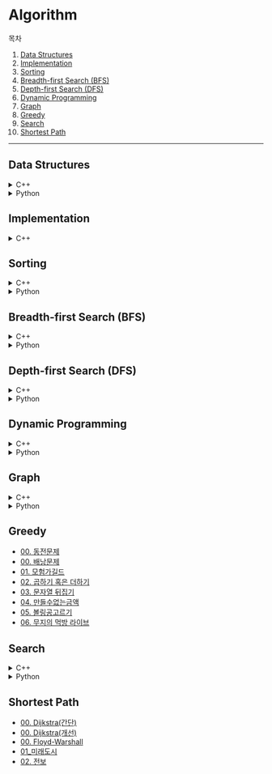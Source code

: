 # Algorithm

목차

1. [Data Structures](#data-structures)
2. [Implementation](#implementation)
3. [Sorting](#sorting)
4. [Breadth-first Search (BFS)](#breadth-first-search-bfs)
5. [Depth-first Search (DFS)](#depth-first-search-dfs)
6. [Dynamic Programming](#dynamic-programming)
7. [Graph](#graph)
8. [Greedy](#greedy)
9. [Search](#search)
10. [Shortest Path](#shortest-path)
---

## Data Structures

<details><summary>C++</summary>
    <ul>
        <li><a href="Data_Structures/c++/01_Stack.cpp">01. Stack</a></li>
		<li><a href="Data_Structures/c++/02_Queue.cpp">02. Queue</a></li>
        <li><a href="Data_Structures/c++/03_Linkedlist.cpp">03. Linkedlist</a></li>
        <li><a href="Data_Structures/c++/04_Double_Linked_List.cpp">04. Double Linkedlist</a></li>
        <li><a href="Data_Structures/c++/05_Hash_Table.cpp">05. Hash Tablet</a></li>
        <li><a href="Data_Structures/c++/06_Hash_Table_with_Chaining.cpp">06. Hash Table with Chaining</a></li>
        <li><a href="Data_Structures/c++/07_Hash_Table_with_Linear_Probing.cpp">07. Hash Table with Linear Probing</a></li>
        <li><a href="Data_Structures/c++/08_Binary_Search_Tree.cpp">08. Binary Search Tree</a></li>
        <li><a href="Data_Structures/c++/09_Heap.cpp">09. Heap</a></li>
    </ul>
</details>
<details><summary>Python</summary>
    <ul>
        <li><a href="Data_Structures/python/01_음계.py">01. 음계</a></li>
		<li><a href="Data_Structures/python/01_음계(풀이).py">01. 음계(풀이버전)</a></li>
        <li><a href="Data_Structures/python/02_블랙잭.py">02. 블랙잭</a></li>
		<li><a href="Data_Structures/python/02_블랙잭(풀이).py">02. 블랙잭(풀이버전)</a></li>
        <li><a href="Data_Structures/python/03_스택수열.py">03. 스택수열</a></li>
        <li><a href="Data_Structures/python/04_프린터큐.py">04. 프린터큐</a></li>
        <li><a href="Data_Structures/python/05_키로거(해설).py">05. 키로거</a></li>
        <li><a href="Data_Structures/python/06_SHA-256.py">06. SHA-256</a></li>
        <li><a href="Data_Structures/python/07_수찾기.py">07. 수찾기</a></li>
        <li><a href="Data_Structures/python/07_수찾기(set).py">07. 수찾기(set)</a></li>
        <li><a href="Data_Structures/python/08_친구네트워크.py">08. 친구네트워크</a></li>
    </ul>
</details>

## Implementation

<details><summary>C++</summary>
    <ul>
        <li><a href="Implementation/00_2차원배열_3배.cpp">00. 2차원배열 3배</a></li>
        <li><a href="Implementation/00_2차원배열_회전.cpp">00. 2차원배열 회전</a></li>
        <li><a href="Implementation/01_럭키스트레이트(풀이).cpp">01. 럭키스트레이트</a></li>
        <li><a href="Implementation/02_문자열재정렬.cpp">02. 문자열재정렬</a></li>
        <li><a href="Implementation/03_문자열압축.cpp">03. 문자열압축</a></li>
        <li><a href="Implementation/04_자물쇠와열쇠.cpp">04. 자물쇠와열쇠</a></li>
        <li><a href="Implementation/05_뱀.cpp">05. 뱀</a></li>
        <li><a href="Implementation/06_기둥과보설치.cpp">06. 기둥과보설치</li>
        <li><a href="Implementation/07_치킨배달.cpp">07. 치킨배달</a></li>
        <li><a href="Implementation/08_외벽전검.cpp">08. 외벽전검</a></li>
    </ul>
</details>

## Sorting

<details><summary>C++</summary>
    <ul>
        <li><a href="Sorting/c++/00_Bubble_Sort.cpp">00. Bubble Sort</a></li>
        <li><a href="Sorting/c++/00_Insertion_Sort.cpp">00. Insertion Sort</a></li>
        <li><a href="Sorting/c++/00_Selection_Sort.cpp">00. Selection Sort</a></li>
        <li><a href="Sorting/c++/00_Count_Sort.cpp">00. Count Sort</a></li>
        <li><a href="Sorting/c++/00_Merge_Sort.cpp">00. Merge Sort</a></li>
        <li><a href="Sorting/c++/00_Quick_Sort.cpp">00. Quick Sort</a></li>
        <li><a href="Sorting/c++/01_위에서아래로.cpp">01. 위에서 아래로</a></li>
        <li><a href="Sorting/c++/02_성적이낮은순서대로학생출력(해설).cpp">02. 성적이 낮은 순서대로 학생 출력</a></li>
        <li><a href="Sorting/c++/03_두배열의원소교체.cpp">03. 두 배열의 원소 교체</a></li>
    </ul>
</details>
<details><summary>Python</summary>
    <ul>
        <li><a href="Sorting/python/01_수정렬하기.py">01. 수정렬하기</a></li>
        <li><a href="Sorting/python/02_소트인사이드.py">02. 소트인사이드</a></li>
        <li><a href="Sorting/python/02_소트인사이드(다른풀이).py">02. 소트인사이드(다른풀이)</a></li>
        <li><a href="Sorting/python/03_나이순정렬.py">03. 나이순정렬</a></li>
        <li><a href="Sorting/python/04_좌표정렬하기.py">04. 좌표정렬(lambda)</a></li>
        <li><a href="Sorting/python/04_좌표정렬(다른풀이).py">04. 좌표정렬(다른풀이)</a></li>
        <li><a href="Sorting/python/05_수정렬하기3(계수정렬).py">05. 수정렬하기3(Counting Sort)</a></li>
        <li><a href="Sorting/python/06_수정렬하기2.py">06. 수정렬하기2</a></li>
        <li><a href="Sorting/python/06_Merge_Sort.py">06. Merge_Sort</a></li>
        <li><a href="Sorting/python/06_Quick_Sort.py">06. Quick Sort</a></li>
        <li><a href="Sorting/python/07_K번째수.py">07. K번째 수</a></li>
    </ul>
</details>

## Breadth-first Search (BFS)

<details><summary>C++</summary>
    <ul>
        <li><a href="Breadth-first_search(BFS)/c++/00_bfs.cpp">00. bfs</a></li>
        <li><a href="Breadth-first_search(BFS)/c++/01_미로탈출.cpp">01. 미로탈출</a></li>
        <li><a href="Breadth-first_search(BFS)/c++/02_특정거리의_도시찾기.cpp">02. 특정거리의 도시찾기</a></li>
        <li><a href="Breadth-first_search(BFS)/c++/03_경쟁적전염(bfs풀이).cpp">03. 경쟁적전염(bfs)</a></li>
        <li><a href="Breadth-first_search(BFS)/c++/03_경쟁적전염.cpp">03. 경쟁적전염(반복)</a></li>
    </ul>
</details>
<details><summary>Python</summary>
    <ul>
        <li><a href="Breadth-first_search(BFS)/python/01_숨바꼭질.py">01. 숨바꼭질</a></li>
        <li><a href="Breadth-first_search(BFS)/python/02_바이러스.py">02. 바이러스</a></li>
        <li><a href="Breadth-first_search(BFS)/python/03_유기농배추.py">03. 유기농배추</a></li>
        <li><a href="Breadth-first_search(BFS)/python/04_효율적인해킹.py">04. 효율적인해킹</a></li>
    </ul>
</details>

## Depth-first Search (DFS)

<details><summary>C++</summary>
    <ul>
        <li><a href="Depth-first_search(DFS)/c++/00_dfs.cpp">00. dfs</a></li>
        <li><a href="Depth-first_search(DFS)/c++/01_N_Queens.cpp">01. N Queens</a></li>
        <li><a href="Depth-first_search(DFS)/c++/02_음료수얼려먹기.cpp">02. 음료수얼려먹기</a></li>
        <li><a href="Depth-first_search(DFS)/c++/03_괄호변환.cpp">03. 괄호변환</a></li>
        <li><a href="Depth-first_search(DFS)/c++/04_연산자끼워넣기(bfs풀이).cpp">04. 연산자끼워넣기(bfs풀이)</a></li>
        <li><a href="Depth-first_search(DFS)/c++/04_연산자끼워넣기(조합풀이).cpp">04. 연산자끼워넣기(조합풀이)</a></li>
        <li><a href="Depth-first_search(DFS)/c++/05_감시피하기.cpp">05. 감시피하기</a></li>
    </ul>
</details>
<details><summary>Python</summary>
    <ul>
        <li><a href="Depth-first_search(DFS)/python/01_숨바꼭질.py">01. 숨바꼭질</a></li>
        <li><a href="Depth-first_search(DFS)/python/02_유기농배추.py">02. 유기농배추</a></li>
        <li><a href="Depth-first_search(DFS)/python/03_효율적인해킹.py">03. 효율적인해킹(메모리초과)</a></li>
    </ul>
</details>

## Dynamic Programming

<details><summary>C++</summary>
    <ul>
        <li><a href="Dynamic_Programming/c++/00_factorial(재귀).cpp">00. Factorial</a></li>
		<li><a href="Dynamic_Programming/c++/00_fibo(반복).cpp">00. Fibo(반복)</a></li>
        <li><a href="Dynamic_Programming/c++/00_fibo(재귀).cpp">00. Fibo(재귀)</a></li>
        <li><a href="Dynamic_Programming/c++/01_1이되는과정(재귀).cpp">01. 1이 되는 과정(재귀)</a></li>
        <li><a href="Dynamic_Programming/c++/01_1이되는과정.cpp">01_1이 되는 과정</a></li>
        <li><a href="Dynamic_Programming/c++/02_경우의수(재귀).cpp">02. 경우의 수(재귀)</a></li>
        <li><a href="Dynamic_Programming/c++/02_경우의수.cpp">02. 경우으 수</a></li>
        <li><a href="Dynamic_Programming/c++/03_바닥공사.cpp">03. 바닥공사</a></li>
        <li><a href="Dynamic_Programming/c++/04_효율적인화폐구성.cpp">04. 효율적인화폐구성</a></li>
    </ul>
</details>
<details><summary>Python</summary>
    <ul>
        <li><a href="Dynamic_Programming/python/01_피보나치수.py">01. 피보나치수</a></li>
        <li><a href="Dynamic_Programming/python/01_피보나치수(반복).py">01. 피보나치수(반복)</a></li>
        <li><a href="Dynamic_Programming/python/01_피보나치수(반복다른풀이).py">01. 피보나치수(반복_다른풀이)</a></li>
        <li><a href="Dynamic_Programming/python/02_Z.py">02. Z</a></li>
        <li><a href="Dynamic_Programming/python/02_Z(시간줄임).py">02. Z(시간단축)</a></li>
        <li><a href="Dynamic_Programming/python/03_0만들기.py">03. 0만들기</a></li>
        <li><a href="Dynamic_Programming/python/04_01타일.py">04. 01타일</a></li>
        <li><a href="Dynamic_Programming/python/05_평범한배낭.py">05. 평범한 배낭</a></li>
        <li><a href="Dynamic_Programming/python/06_가장긴증가하는부분수열.py">06. 가장 긴 증가하는 부분 수열</a></li>
        <li><a href="Dynamic_Programming/python/07_LCS.py">07. LCS(최장 공통 부분 수열)</a></li>
        <li><a href="Dynamic_Programming/python/08_기타리스트.py">08. 기타리스트</a></li>
        <li><a herf="Dynamic_Programming/python/09_가장높은탑쌓기.py">09. 가장 높은 탑 쌓기</a></li>
    </ul>
</details>

## Graph

<details><summary>C++</summary>
    <ul>
        <li><a href="Graph/c++/00_기본적인_서로소_집합_알고리즘.cpp">00. 기본적인 서로소 집합 알고리즘</a></li>
        <li><a href="Graph/c++/00_개선된_서로소_집합_알고리즘.cpp">00. 개선된 서로소 집합 알고리즘</a></li>
        <li><a href="Graph/c++/00_서로소_집합을_활용한_사이클_판별.cpp">00. 서로소 집합을 활용한 사이클 판별</a></li>
        <li><a href="Graph/c++/01_Kruskal_Algorithm.cpp">01. 크루스칼 알고리즘</a></li>
        <li><a href="Graph/c++/02_Prim_Algorithm.cpp">02. 프림 알고리즘</a></li>
        <li><a href="Graph/c++/02_Prim_Algorithm_PriorityQueue.cpp">02. 프림 알고리즘(with 우선순위 큐)</a></li>
        <li><a href="Graph/c++/03_Topology_Sort.cpp">03. Topology Sort</a></li>
        <li><a href="Graph/c++/04_팀결성.cpp">04. 팀결성</a></li>
        <li><a href="Graph/c++/05_도시분할계획.cpp">05. 도시분할계획</a></li>
        <li><a href="Graph/c++/06_커리큘럼.cpp">06. 커리큘럼</a></li>
        <li><a href="Graph/c++/07_DFS와BFS.cpp">07. DFS와 BFS(풀이중)</a></li>
    </ul>
</details>
<details><summary>Python</summary>
    <ul>
        <li><a href="Graph/python/01_DFS와BFS.py">01. DFS와 BFS</a></li>
    </ul>
</details>

## Greedy

- [00. 동전문제](Greedy/00_동전문제.cpp)
- [00. 배낭문제](Greedy/00_배낭문제.cpp)
- [01. 모험가길드](Greedy/01_모험가길드.cpp)
- [02. 곱하기 혹은 더하기](Greedy/02_곱하기혹은더하기.cpp)
- [03. 문자열 뒤집기](Greedy/03_문자열뒤집기.cpp)
- [04. 만들수없는금액](Greedy/04_만들수없는금액.cpp)
- [05. 볼링공고르기](Greedy/05_볼링공고르기.cpp)
- [06. 무지의 먹방 라이브](Greedy/06_무지의먹방라이브.cpp)

## Search

<details><summary>C++</summary>
    <ul>
        <li><a href="Search/c++/00_Binary_Search(반복).cpp">00. Binary Search(반복)</a></li>
        <li><a href="Search/c++/00_Binary_Search(재귀).cpp">00. Binary Search(재귀)</a></li>
        <li><a href="Search/c++/00_Sequential_Search.cpp">00. Sequential Search</a></li>
        <li><a href="Search/c++/01_부품찾기(계수정렬).cpp">01. 부품찾기(계수정렬)</a></li>
        <li><a href="Search/c++/01_부품찾기(이진탐색).cpp">01. 부품찾기(이진탐색)</a></li>
        <li><a href="Search/c++/01_부품찾기(집합자료형).cpp">01. 부품찾기(집합자료형)</a></li>
        <li><a href="Search/c++/02_떡볶이떡만들기(반복).cpp">02. 떡볶이떡만들기(반복)</a></li>
        <li><a href="Search/c++/02_떡볶이떡만들기(재귀).cpp">02. 떡볶이떡만들기(재귀)</a></li>
    </ul>
</details>
<details><summary>Python</summary>
    <ul>
        <li><a href="Search/python/01_문서검색.py">01. 문서검색</a></li>
        <li><a href="Search/python/02_새.py">02. 새</a></li>
        <li><a href="Search/python/03_베스트셀러.py">03. 베스트셀러</a></li>
        <li><a href="Search/python/03_베스트셀러(다른풀이).py">03. 베스트셀러(다른풀이)</a></li>
        <li><a href="Search/python/04_트로피진열.py">04. 트로피진열</a></li>
        <li><a href="Search/python/05_성지키기.py">05. 성지키기</a></li>
        <li><a href="Search/python/06_공유기설치.py">06. 공유기설치</a></li>
        <li><a href="Search/python/07_중량제한.py">07. 중량제한</a></li>
        <li><a href="Search/python/08_트리순회.py">08. 트리순회</a></li>
        <li><a href="Search/python/09_트리의높이와너비.py">09. 트리의 높이와 너비</a>
        <li><a href="Search/python/10_최소힙.py">10. 최소힙</a></li>
        <li><a href="Search/python/11_카드정렬하기.py">11. 카드정렬하기</a></li>
        <li><a href="Search/python/12_문제집(위상정렬_heapq).py">12. 문제집(위상정렬_heapq)</a></li>
        <li><a href="Search/python/12_문제집(위상정렬_우선순위큐).py">12. 문제집(위상정렬_우선순위큐)</a></li>
    </ul>
</details>

## Shortest Path

- [00. Dijkstra(간단)](Shortest_Path/00_Dijkstra(간단).cpp)
- [00. Dijkstra(개선)](Shortest_Path/00_Dijkstra(개선).cpp)
- [00. Floyd-Warshall](Shortest_Path/00_Floyd-Warshall.cpp)
- [01_미래도시](Shortest_Path/00_미래도시.cpp)
- [02. 전보](Shortest_Path/02_전보.cpp)